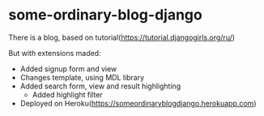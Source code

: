 # some-ordinary-blog-django

There is a blog, based on tutorial(https://tutorial.djangogirls.org/ru/)

But with extensions maded:

* Added signup form and view
* Changes template, using MDL library
* Added search form, view and result highlighting
  * Added highlight filter
* Deployed on Heroku(https://someordinaryblogdjango.herokuapp.com)
